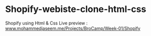 # Shopify-webiste-clone-html-css

Shopify using Html & Css Live preview :  www.mohammedjaseem.me/Projects/BroCamp/Week-01/Shopify

